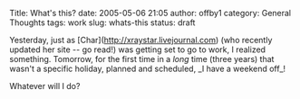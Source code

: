 Title: What's this?
date: 2005-05-06 21:05
author: offby1
category: General Thoughts
tags: work
slug: whats-this
status: draft

Yesterday, just as \[Char\](<http://xraystar.livejournal.com>) (who recently updated her site \-- go read!) was getting set to go to work, I realized something. Tomorrow, for the first time in a _long_ time (three years) that wasn't a specific holiday, planned and scheduled, \_I have a weekend off\_!

Whatever will I do?
